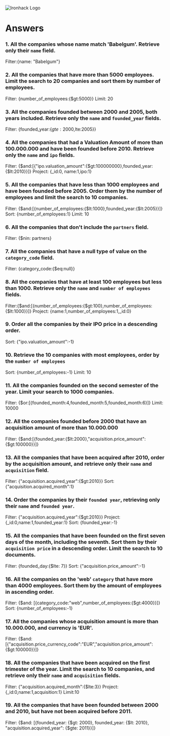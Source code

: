 ![Ironhack Logo](https://i.imgur.com/1QgrNNw.png)

# Answers

### 1. All the companies whose name match 'Babelgum'. Retrieve only their `name` field.

Filter:{name: "Babelgum"}

### 2. All the companies that have more than 5000 employees. Limit the search to 20 companies and sort them by **number of employees**.

Filter: {number_of_employees:{$gt:5000}}
Limit: 20

### 3. All the companies founded between 2000 and 2005, both years included. Retrieve only the `name` and `founded_year` fields.

Filter: {founded_year:{$gte:2000,$lte:2005}}

### 4. All the companies that had a Valuation Amount of more than 100.000.000 and have been founded before 2010. Retrieve only the `name` and `ipo` fields.

Filter: {$and:[{"ipo.valuation_amount":{$gt:100000000},founded_year:{$lt:2010}}]}
Project: {_id:0, name:1,ipo:1}
### 5. All the companies that have less than 1000 employees and have been founded before 2005. Order them by the number of employees and limit the search to 10 companies.

Filter: {$and:[{number_of_employees:{$lt:1000},founded_year:{$lt:2005}}]}
Sort: {number_of_employees:1}
Limit: 10


### 6. All the companies that don't include the `partners` field.

Filter: {$nin: partners}

### 7. All the companies that have a null type of value on the `category_code` field.

Filter: {category_code:{$eq:null}}

### 8. All the companies that have at least 100 employees but less than 1000. Retrieve only the `name` and `number of employees` fields.

Filter:{$and:[{number_of_employees:{$gt:100},number_of_employees:{$lt:1000}}]}
Project: {name:1,number_of_employees:1,_id:0}

### 9. Order all the companies by their IPO price in a descending order.

Sort: {"ipo.valuation_amount":-1}

### 10. Retrieve the 10 companies with most employees, order by the `number of employees`

Sort: {number_of_employees:-1}
Limit: 10

### 11. All the companies founded on the second semester of the year. Limit your search to 1000 companies.

Filter: {$or:[{founded_month:4,founded_month:5,founded_month:6}]}
Limit: 10000

### 12. All the companies founded before 2000 that have an acquisition amount of more than 10.000.000

Filter: {$and:[{founded_year:{$lt:2000},"acquisition.price_amount":{$gt:100000}}]}

### 13. All the companies that have been acquired after 2010, order by the acquisition amount, and retrieve only their `name` and `acquisition` field.

Filter: {"acquisition.acquired_year":{$gt:2010}}
Sort: {"acquisition.acquired_month":1}

### 14. Order the companies by their `founded year`, retrieving only their `name` and `founded year`.

Filter: {"acquisition.acquired_year":{$gt:2010}}
Project: {_id:0,name:1,founded_year:1}
Sort: {founded_year:-1}

### 15. All the companies that have been founded on the first seven days of the month, including the seventh. Sort them by their `acquisition price` in a descending order. Limit the search to 10 documents.

Filter: {founded_day:{$lte: 7}}
Sort: {"acquisition.price_amount":-1}

### 16. All the companies on the 'web' `category` that have more than 4000 employees. Sort them by the amount of employees in ascending order.

Filter: {$and: [{category_code:"web",number_of_employees:{$gt:4000}}]}
Sort: {number_of_employees:-1}

### 17. All the companies whose acquisition amount is more than 10.000.000, and currency is 'EUR'.

Filter: {$and: [{"acquisition.price_currency_code":"EUR","acquisition.price_amount":{$gt:100000}}]}

### 18. All the companies that have been acquired on the first trimester of the year. Limit the search to 10 companies, and retrieve only their `name` and `acquisition` fields.

Filter: {"acquisition.acquired_month":{$lte:3}}
Project: {_id:0,name:1,acquisition:1}
Limit:10

### 19. All the companies that have been founded between 2000 and 2010, but have not been acquired before 2011.

Filter: {$and: [{founded_year: {$gt: 2000}, founded_year: {$lt: 2010}, "acquisition.acquired_year": {$gte: 2011}}]}